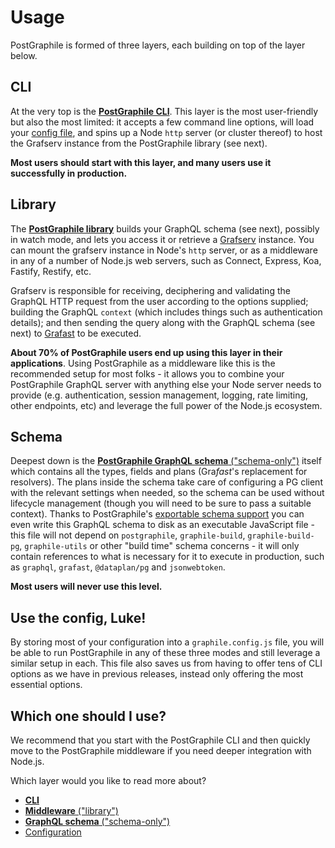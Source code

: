 # Usage

PostGraphile is formed of three layers, each building on top of the layer below.

## CLI

At the very top is the [**PostGraphile CLI**](./usage-cli/). This layer is the
most user-friendly but also the most limited: it accepts a few command line
options, will load your [config file][], and spins up a Node `http` server (or
cluster thereof) to host the Grafserv instance from the PostGraphile library
(see next).

**Most users should start with this layer, and many users use it successfully in
production.**

## Library

The [**PostGraphile library**](./usage-library/) builds your GraphQL schema (see
next), possibly in watch mode, and lets you access it or retrieve a [Grafserv][]
instance. You can mount the grafserv instance in Node's `http` server, or as a
middleware in any of a number of Node.js web servers, such as Connect, Express,
Koa, Fastify, Restify, etc.

Grafserv is responsible for receiving, deciphering and validating the GraphQL
HTTP request from the user according to the options supplied; building the
GraphQL `context` (which includes things such as authentication details); and
then sending the query along with the GraphQL schema (see next) to [Grafast][]
to be executed.

**About 70% of PostGraphile users end up using this layer in their
applications**. Using PostGraphile as a middleware like this is the recommended
setup for most folks - it allows you to combine your PostGraphile GraphQL server
with anything else your Node server needs to provide (e.g. authentication,
session management, logging, rate limiting, other endpoints, etc) and leverage
the full power of the Node.js ecosystem.

## Schema

Deepest down is the
[**PostGraphile GraphQL schema** ("schema-only")](./usage-schema/) itself which
contains all the types, fields and plans (Gra*fast*'s replacement for
resolvers). The plans inside the schema take care of configuring a PG client
with the relevant settings when needed, so the schema can be used without
lifecycle management (though you will need to be sure to pass a suitable
context). Thanks to PostGraphile's
[exportable schema support](./exporting-schema.md) you can even write this
GraphQL schema to disk as an executable JavaScript file - this file will not
depend on `postgraphile`, `graphile-build`, `graphile-build-pg`,
`graphile-utils` or other "build time" schema concerns - it will only contain
references to what is necessary for it to execute in production, such as
`graphql`, `grafast`, `@dataplan/pg` and `jsonwebtoken`.

**Most users will never use this level.**

## Use the config, Luke!

By storing most of your configuration into a `graphile.config.js` file, you will
be able to run PostGraphile in any of these three modes and still leverage a
similar setup in each. This file also saves us from having to offer tens of CLI
options as we have in previous releases, instead only offering the most
essential options.

## Which one should I use?

We recommend that you start with the PostGraphile CLI and then quickly move to
the PostGraphile middleware if you need deeper integration with Node.js.

Which layer would you like to read more about?

- [**CLI**](./usage-cli.md)
- [**Middleware** ("library")](./usage-library.md)
- [**GraphQL schema** ("schema-only")](./usage-schema.md)
- [Configuration](./config.md)

[config file]: ./config.md
[grafserv]: https://grafast.org/grafserv
[grafast]: https://grafast.org/grafast
